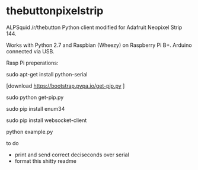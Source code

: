 # thebuttonpixelstrip

ALPSquid /r/thebutton Python client modified for Adafruit Neopixel Strip 144.


Works with Python 2.7 and Raspbian (Wheezy) on Raspberry Pi B+.
Arduino connected via USB.


Rasp Pi preperations:

sudo apt-get install python-serial

[download https://bootstrap.pypa.io/get-pip.py ]

sudo python get-pip.py

sudo pip install enum34

sudo pip install websocket-client

python example.py



to do

- print and send correct deciseconds over serial
- format this shitty readme
